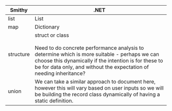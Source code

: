 | Smithy    | .NET                                                                                                                                                                                                                                                |
| --------- | --------------------------------------------------------------------------------------------------------------------------------------------------------------------------------------------------------------------------------------------------- |
| list      | List<T>                                                                                                                                                                                                                                             |
| map       | Dictionary                                                                                                                                                                                                                                          |
| structure | struct or class<br><br>Need to do concrete performance analysis to determine which is more suitable - perhaps we can choose this dynamically if the intention is for these to be for data only, and without the expectation of needing inheritance? |
| union     | We can take a similar approach to document here, however this will vary based on user inputs so we will be building the record class dynamically of having a static definition.                                                                     |